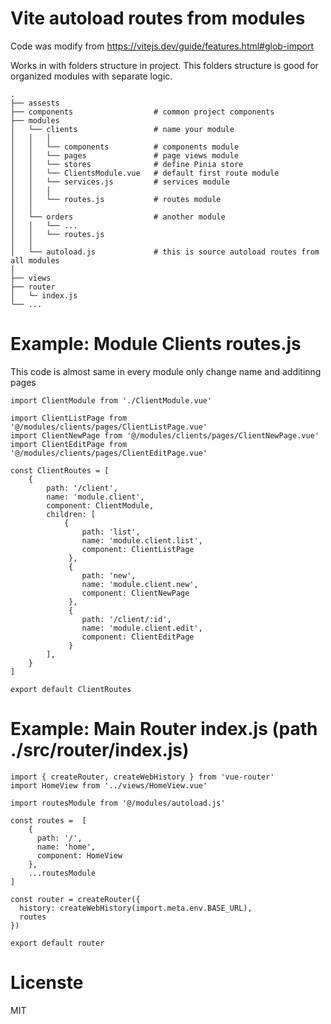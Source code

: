 # Vite autoload routes from modules

Code was modify from https://vitejs.dev/guide/features.html#glob-import

Works in with folders structure in project. This folders structure is good for organized modules with separate logic.

	.
	├── assests                   
	├── components					# common project components 
	├── modules                   
	│	└── clients					# name your module
	│	│	│
	│	│	└── components			# components module
	│	│	└── pages				# page views module
	│	│	└── stores				# define Pinia store
	│	│	└── ClientsModule.vue	# default first route module
	│	│	└── services.js			# services module
	│	│	│
	│	│	└── routes.js			# routes module
	│	│
	│	└── orders					# another module
	│	│	└── ...
	│	│	└── routes.js
	│	│
	│	└── autoload.js 			# this is source autoload routes from all modules		
	│
	├── views
	├── router
	│	└─ index.js
	└── ...


# Example: Module Clients routes.js

This code is almost same in every module only change name and additinng pages

```
import ClientModule from './ClientModule.vue'

import ClientListPage from '@/modules/clients/pages/ClientListPage.vue'
import ClientNewPage from '@/modules/clients/pages/ClientNewPage.vue'
import ClientEditPage from '@/modules/clients/pages/ClientEditPage.vue'

const ClientRoutes = [
	{
		path: '/client',
		name: 'module.client',
		component: ClientModule,
		children: [
			{
			 	path: 'list',
			 	name: 'module.client.list',
			 	component: ClientListPage
			 },
			 {
			 	path: 'new',
			 	name: 'module.client.new',
			 	component: ClientNewPage
			 },
			 {
			 	path: '/client/:id',
			 	name: 'module.client.edit',
			 	component: ClientEditPage
			 }
		],
	}
]

export default ClientRoutes

```

# Example: Main Router index.js (path ./src/router/index.js)

```
import { createRouter, createWebHistory } from 'vue-router'
import HomeView from '../views/HomeView.vue'

import routesModule from '@/modules/autoload.js'

const routes =  [
    {
      path: '/',
      name: 'home',
      component: HomeView
    },
	...routesModule
]

const router = createRouter({
  history: createWebHistory(import.meta.env.BASE_URL),
  routes
})

export default router

```

# Licenste
MIT
